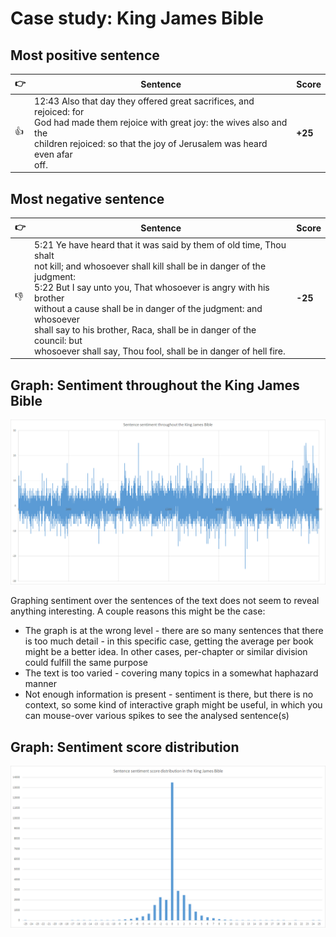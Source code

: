 # Case study: King James Bible
## Most positive sentence
| :point_right: | Sentence | Score |
| ---- | ---- | ----- |
| :+1:  | 12:43 Also that day they offered great sacrifices, and rejoiced: for<br>God had made them rejoice with great joy: the wives also and the<br>children rejoiced: so that the joy of Jerusalem was heard even afar<br>off. | **+25** |

## Most negative sentence
| :point_right: | Sentence | Score |
| ---- | ---- | ----- |
| :-1:  | 5:21 Ye have heard that it was said by them of old time, Thou shalt<br>not kill; and whosoever shall kill shall be in danger of the judgment:<br>5:22 But I say unto you, That whosoever is angry with his brother<br>without a cause shall be in danger of the judgment: and whosoever<br>shall say to his brother, Raca, shall be in danger of the council: but<br>whosoever shall say, Thou fool, shall be in danger of hell fire. | **-25** |

## Graph: Sentiment throughout the King James Bible
![A graph showing sentence sentiment throughout the King James Bible](graphs/kjb_over_time.png)

Graphing sentiment over the sentences of the text does not seem to reveal anything interesting.
A couple reasons this might be the case:
* The graph is at the wrong level - there are so many sentences that there is too much detail - in this specific case, getting the average per book might be a better idea. In other cases, per-chapter or similar division could fulfill the same purpose
* The text is too varied - covering many topics in a somewhat haphazard manner
* Not enough information is present - sentiment is there, but there is no context, so some kind of interactive graph might be useful, in which you can mouse-over various spikes to see the analysed sentence(s)

## Graph: Sentiment score distribution
![A graph showing sentence sentiment score distribution in the King James Bible](graphs/kjb_distribution.png)